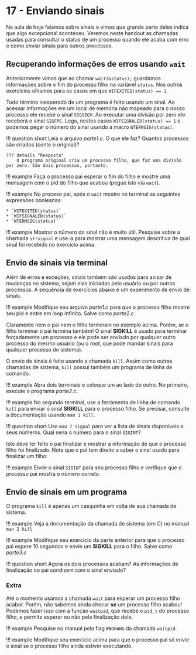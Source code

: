 # 17 - Enviando sinais

Na aula de hoje falamos sobre sinais e vimos que grande parte
deles indica que algo excepcional aconteceu. Veremos neste
handout as chamadas usadas para consultar o status de um processo quando ele acaba com erro e como enviar sinais para outros processos.

## Recuperando informações de erros usando `wait`

Anteriormente vimos que ao chamar `wait(&status);` guardamos informações sobre o fim do processo filho na variável `status`. Nos outros exercícios olhamos para os casos em que `WIFEXITED(status) == 1`.

Todo término inesperado de um programa é feito usando um sinal. Ao acessar informações em um local de memória não mapeado para o nosso processo ele recebe o sinal `SIGSEGV`. Ao executar uma divisão por zero ele receberá o sinal `SIGFPE`. Logo, nestes casos `WIFSIGNALED(status) == 1` e podemos pegar o número do sinal usando a macro `WTERMSIG(status)`.

!!! question short
    Leia o arquivo *parte1.c*. O que ele faz? Quantos processos são criados (conte o original)?

    ??? details "Resposta"
        O programa original cria um processo filho, que faz uma divisão por zero. São dois processos, portanto.

!!! example
    Faça o processo pai esperar o fim do filho e mostre uma mensagem com o pid do filho que acabou (pegue isto via `wait`).

!!! example
    No proceso pai, após o `wait` mostre no terminal as seguintes expressões booleanas:

    * `WIFEXITED(status)`
    * `WIFSIGNALED(status)`
    * `WTERMSIG(status)`


!!! example
    Mostrar o número do sinal não é muito útil. Pesquise sobre a chamada `strsignal` e use-a para mostrar uma mensagem descritiva de qual sinal foi recebido no exercício acima.

## Envio de sinais via terminal

Além de erros e exceções, sinais também são usados para avisar de mudanças no sistema, sejam elas iniciadas pelo usuário ou por outros processos. A sequência de exercícios abaixo é um experimento de envio de sinais.


!!! example
    Modifique seu arquivo *parte1.c* para que o processo filho mostre seu pid e entre em loop infinito. Salve como *parte2.c*.

Claramente nem o pai nem o filho terminam no exemplo acima. Porém, se o filho terminar o pai termina também! O sinal **SIGKILL** é usado para terminar forçadamente um processo e ele pode ser enviado por qualquer outro processo do mesmo usuário (ou o *root*, que pode mandar sinais para qualquer processo do sistema).

O envio de sinais é feito usando a chamada `kill`. Assim como outras chamadas de sistema, `kill` possui também um programa de linha de comando.

!!! example
    Abra dois terminais e coloque um ao lado do outro. No primeiro, execute o programa *parte2.c*.

!!! example
    No segundo terminal, use a ferramenta de linha de comando `kill` para enviar o sinal **SIGKILL** para o processo filho. Se precisar, consulte a documentação usando `man 1 kill`.

!!! question short
    Use `man 7 signal` para ver a lista de sinais disponíveis e seus números. Qual seria o número para o sinal `SIGINT`?

Isto deve ter feito o pai finalizar e mostrar a informação de que o processo filho foi finalizado. Note que o pai tem direito a saber o sinal usado para finalizar um filho:

!!! example
    Envie o sinal `SIGINT` para seu processo filho e verifique que o processo pai mostra o número correto.

## Envio de sinais em um programa

O programa `kill` é apenas um casquinha em volta de sua chamada de sistema.

!!! example
    Veja a documentação da chamada de sistema (em C) no manual `man 2 kill`

!!! example
    Modifique seu exercício da parte anterior para que o processo pai espere 10 segundos e envie um **SIGKILL** para o filho. Salve como *parte3.c*

!!! question short
    Agora os dois processos acabam? As informações de finalização no pai condizem com o sinal enviado?

### Extra

Até o momento usamos a chamada `wait` para esperar um processo filho acabar. Porém, não sabemos ainda checar **se** um processo filho acabou! Podemos fazer isso com a função `waitpid`, que recebe o `pid_t` do processo filho, e permite esperar ou não pela finalização dele.

!!! example
    Pesquise no manual pela flag `WNOHANG` da chamada `waitpid`.

!!! example
    Modifique seu exercício acima para que o processo pai só envie o sinal se o processo filho ainda estiver executando.

